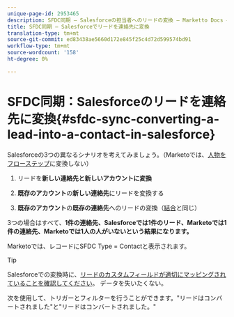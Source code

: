 ```yaml
---
unique-page-id: 2953465
description: SFDC同期 — Salesforceの担当者へのリードの変換 — Marketto Docs — 製品ドキュメント
title: SFDC同期 — Salesforceでリードを連絡先に変換
translation-type: tm+mt
source-git-commit: ed83438ae5660d172e845f25c4d72d599574bd91
workflow-type: tm+mt
source-wordcount: '158'
ht-degree: 0%

---
```



# SFDC同期：Salesforceのリードを連絡先に変換{#sfdc-sync-converting-a-lead-into-a-contact-in-salesforce}

Salesforceの3つの異なるシナリオを考えてみましょう。（Marketoでは、[人物をフローステップ](/help/marketo/product-docs/core-marketo-concepts/smart-campaigns/flow-actions/convert-person.md)に変換しない）

1. リードを&#x200B;**新しい連絡先と新しいアカウントに変換**
1. **既存のアカウント**&#x200B;の&#x200B;**新しい連絡先**&#x200B;にリードを変換する

1. **既存のアカウント**&#x200B;の&#x200B;**既存の連絡先**&#x200B;へのリードの変換（[結合](/help/marketo/product-docs/crm-sync/salesforce-sync/sfdc-sync-details/sfdc-sync-merging-a-lead-contact-person.md)と同じ）

3つの場合はすべて、**1件の連絡先、Salesforceでは1件のリード、Marketoでは1件の連絡先、Marketoでは1人の人がいないという結果になります。**

Marketoでは、レコードにSFDC Type = Contactと表示されます。

>[!TIP]
>
>Salesforceでの変換時に、[リードのカスタムフィールドが適切にマッピングされていることを確認してください](https://help.salesforce.com/apex/HTViewHelpDoc?id=customize_mapleads.htm)。 データを失いたくない。

次を使用して、トリガーとフィルターを行うことができます。&quot;リードはコンバートされました&quot;と&quot;リードはコンバートされました。&quot;
